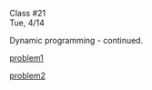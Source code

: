 <div class="lecture1">

<div class="column_date">
<p markdown="block">

Class #21 <br>
Tue, 4/14

</p>
</div>
<div class="column_materials">
<p markdown="block">


Dynamic programming - continued.

[problem1](slides/11/CuttingSticks.pdf)

[problem2](slides/11/RyanAndLarry.pdf) 


</p>
</div>

<div class="column_assign">
<p markdown="block">



</p>
</div>

</div>
